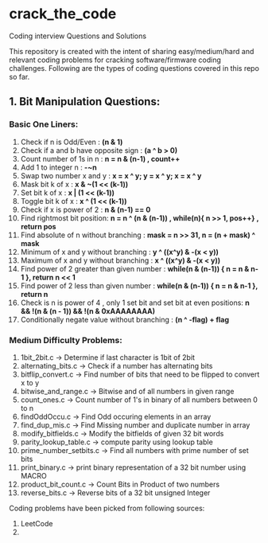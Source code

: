 # crack_the_code
Coding interview Questions and Solutions

This repository is created with the intent of sharing easy/medium/hard and relevant coding problems for cracking software/firmware coding challenges. Following are the types of coding questions covered in this repo so far.

## 1. Bit Manipulation Questions:
  ### Basic One Liners:
  1. Check if n is Odd/Even : **(n & 1)**
  2. Check if a and b have opposite sign : **(a ^ b > 0)**
  3. Count number of 1s in n :  **n = n & (n-1) , count++**
  4. Add 1 to integer n : **-~n**
  5. Swap two number x and y : **x = x ^ y; y = x ^ y; x = x ^ y**
  6. Mask bit k of x : **x & ~(1 << (k-1))**
  7. Set  bit k of x : **x | (1 << (k-1))**
  8. Toggle bit k of x : **x ^ (1 << (k-1))**
  9. Check if x is power of 2 : **n & (n-1) == 0**
  10. Find rightmost bit position: **n = n ^ (n & (n-1)) , while(n){ n >> 1, pos++} , return pos**
  11. Find absolute of n without branching : **mask = n >> 31, n = (n + mask) ^ mask**
  12. Minimum of x and y without branching : **y ^ ((x^y) & -(x < y))**
  13. Maximum of x and y without branching : **x ^ ((x^y) & -(x < y))**
  14. Find power of 2 greater than given number : **while(n & (n-1)) { n = n & n-1 }, return n << 1**
  15. Find power of 2 less than given number : **while(n & (n-1)) { n = n & n-1 }, return n**
  16. Check is n is power of 4 , only 1 set bit and set bit at even positions: **n && !(n & (n - 1)) && !(n & 0xAAAAAAAA)**
  17. Conditionally negate value without branching : **(n ^ -flag) + flag**
  
 ### Medium Difficulty Problems:   
  1. 1bit_2bit.c -> Determine if last character is 1bit of 2bit
  2. alternating_bits.c -> Check if a number has alternating bits
  4. bitflip_convert.c -> Find number of bits that need to be flipped to convert x to y
  5. bitwise_and_range.c -> Bitwise and of all numbers in given range 
  6. count_ones.c -> Count number of 1's in binary of all numbers between 0 to n
  7. findOddOccu.c -> Find Odd occuring  elements in an array
  8. find_dup_mis.c -> Find Missing number and duplicate number in array
  9. modify_bitfields.c -> Modify the bitfields of given 32 bit words
  10. parity_lookup_table.c -> compute parity using lookup table
  11. prime_number_setbits.c -> Find all numbers with prime number of set bits
  12. print_binary.c ->  print binary representation of a 32 bit number using  MACRO
  13. product_bit_count.c -> Count Bits in Product of two numbers
  14. reverse_bits.c -> Reverse bits of a 32 bit unsigned Integer
     


Coding problems have been picked from following sources:

1. LeetCode
2. 
